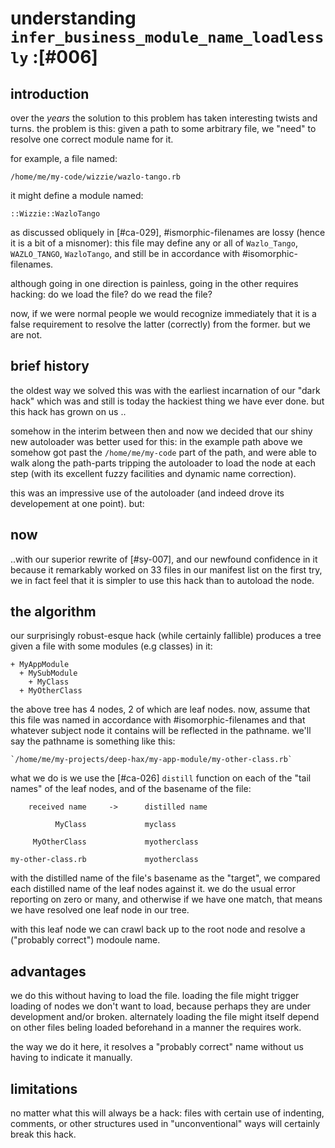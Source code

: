 # understanding `infer_business_module_name_loadlessly` :[#006]

## introduction

over the *years* the solution to this problem has taken interesting twists
and turns. the problem is this: given a path to some arbitrary file, we
"need" to resolve one correct module name for it.

for example, a file named:

    /home/me/my-code/wizzie/wazlo-tango.rb

it might define a module named:

    ::Wizzie::WazloTango

as discussed obliquely in [#ca-029], #ismorphic-filenames are lossy
(hence it is a bit of a misnomer): this file may define any or all of
`Wazlo_Tango`, `WAZLO_TANGO`, `WazloTango`, and still be in accordance
with #isomorphic-filenames.

although going in one direction is painless, going in the other requires
hacking: do we load the file? do we read the file?

now, if we were normal people we would recognize immediately that it is
a false requirement to resolve the latter (correctly) from the former.
but we are not.




## brief history

the oldest way we solved this was with the earliest incarnation of our
"dark hack" which was and still is today the hackiest thing we have ever
done. but this hack has grown on us ..

somehow in the interim between then and now we decided that our shiny
new autoloader was better used for this: in the example path above we
somehow got past the `/home/me/my-code` part of the path, and were able
to walk along the path-parts tripping the autoloader to load the node at
each step (with its excellent fuzzy facilities and dynamic name
correction).

this was an impressive use of the autoloader (and indeed drove its
developement at one point). but:




## now

..with our superior rewrite of [#sy-007], and our newfound confidence
in it because it remarkably worked on 33 files in our manifest list on
the first try, we in fact feel that it is simpler to use this hack than
to autoload the node.




## the algorithm

our surprisingly robust-esque hack (while certainly fallible) produces a
tree given a file with some modules (e.g classes) in it:


    + MyAppModule
      + MySubModule
        + MyClass
      + MyOtherClass

the above tree has 4 nodes, 2 of which are leaf nodes. now, assume that
this file was named in accordance with #isomorphic-filenames and that
whatever subject node it contains will be reflected in the pathname.
we'll say the pathname is something like this:


    `/home/me/my-projects/deep-hax/my-app-module/my-other-class.rb`


what we do is we use the [#ca-026] `distill` function on each of the
"tail names" of the leaf nodes, and of the basename of the file:


        received name     ->      distilled name

              MyClass             myclass

         MyOtherClass             myotherclass

    my-other-class.rb             myotherclass


with the distilled name of the file's basename as the "target", we
compared each distilled name of the leaf nodes against it. we do the
usual error reporting on zero or many, and otherwise if we have one
match, that means we have resolved one leaf node in our tree.

with this leaf node we can crawl back up to the root node and resolve a
("probably correct") modoule name.




## advantages

we do this without having to load the file. loading the file might
trigger loading of nodes we don't want to load, because perhaps they are
under development and/or broken. alternately loading the file might
itself depend on other files beling loaded beforehand in a manner the
requires work.

the way we do it here, it resolves a "probably correct" name without us
having to indicate it manually.




## limitations

no matter what this will always be a hack: files with certain use of
indenting, comments, or other structures used in "unconventional" ways
will certainly break this hack.
